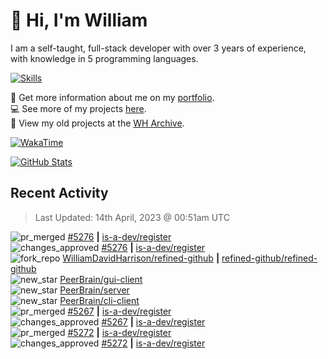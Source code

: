 # 👋 Hi, I'm William
I am a self-taught, full-stack developer with over 3 years of experience, with knowledge in 5 programming languages.

[![Skills](https://skillicons.dev/icons?i=css,cloudflare,discord,bots,docker,express,firebase,git,github,githubactions,html,js,linux,md,mongodb,netlify,nodejs,py,replit,tailwind,ts,vercel,vscode,wordpress,workers)](https://wdh.gg/dev)

🧑 Get more information about me on my [portfolio](https://wdh.gg/dev).
<br>
💻 See more of my projects [here](https://wdh.gg/github-org).
<br>
📁 View my old projects at the [WH Archive](https://wdh.gg/archive).

[![WakaTime](https://wakatime.com/badge/user/817e29c1-e1ac-4adc-936b-37bfa447c165.svg?style=for-the-badge)](https://wdh.gg/wakatime)

[![GitHub Stats](https://github-readme-stats.vercel.app/api?username=williamdavidharrison&theme=algolia&show_icons=true&border_radius=8&count_private=true&include_all_commits=true)](https://wdh.gg/github)

## Recent Activity
<!--RECENT_ACTIVITY:last_update-->
> Last Updated: 14th April, 2023 @ 00:51am UTC
<!--RECENT_ACTIVITY:last_update_end-->

<!--RECENT_ACTIVITY:start-->
![pr_merged](https://cdn.jsdelivr.net/gh/Readme-Workflows/Readme-Icons@main/icons/octicons/PullRequestMerged.svg) [#5276](https://github.com/is-a-dev/register/pull/5276) **|** [is-a-dev/register](https://github.com/is-a-dev/register)<br>
![changes_approved](https://cdn.jsdelivr.net/gh/Readme-Workflows/Readme-Icons@main/icons/octicons/ApprovedChanges.svg) [#5276](https://github.com/is-a-dev/register/pull/5276#pullrequestreview-1383113011) **|** [is-a-dev/register](https://github.com/is-a-dev/register)<br>
![fork_repo](https://cdn.jsdelivr.net/gh/Readme-Workflows/Readme-Icons@main/icons/octicons/ForkedRepository.svg) [WilliamDavidHarrison/refined-github](https://github.com/WilliamDavidHarrison/refined-github) **|** [refined-github/refined-github](https://github.com/refined-github/refined-github)<br>
![new_star](https://cdn.jsdelivr.net/gh/Readme-Workflows/Readme-Icons@main/icons/octicons/StarredRepositoryYellow.svg) [PeerBrain/gui-client](https://github.com/PeerBrain/gui-client)<br>
![new_star](https://cdn.jsdelivr.net/gh/Readme-Workflows/Readme-Icons@main/icons/octicons/StarredRepositoryYellow.svg) [PeerBrain/server](https://github.com/PeerBrain/server)<br>
![new_star](https://cdn.jsdelivr.net/gh/Readme-Workflows/Readme-Icons@main/icons/octicons/StarredRepositoryYellow.svg) [PeerBrain/cli-client](https://github.com/PeerBrain/cli-client)<br>
![pr_merged](https://cdn.jsdelivr.net/gh/Readme-Workflows/Readme-Icons@main/icons/octicons/PullRequestMerged.svg) [#5267](https://github.com/is-a-dev/register/pull/5267) **|** [is-a-dev/register](https://github.com/is-a-dev/register)<br>
![changes_approved](https://cdn.jsdelivr.net/gh/Readme-Workflows/Readme-Icons@main/icons/octicons/ApprovedChanges.svg) [#5267](https://github.com/is-a-dev/register/pull/5267#pullrequestreview-1383034071) **|** [is-a-dev/register](https://github.com/is-a-dev/register)<br>
![pr_merged](https://cdn.jsdelivr.net/gh/Readme-Workflows/Readme-Icons@main/icons/octicons/PullRequestMerged.svg) [#5272](https://github.com/is-a-dev/register/pull/5272) **|** [is-a-dev/register](https://github.com/is-a-dev/register)<br>
![changes_approved](https://cdn.jsdelivr.net/gh/Readme-Workflows/Readme-Icons@main/icons/octicons/ApprovedChanges.svg) [#5272](https://github.com/is-a-dev/register/pull/5272#pullrequestreview-1383030812) **|** [is-a-dev/register](https://github.com/is-a-dev/register)<br>
<!--RECENT_ACTIVITY:end-->
